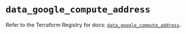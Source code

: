 # `data_google_compute_address`

Refer to the Terraform Registry for docs: [`data_google_compute_address`](https://registry.terraform.io/providers/hashicorp/google/6.8.0/docs/data-sources/compute_address).

